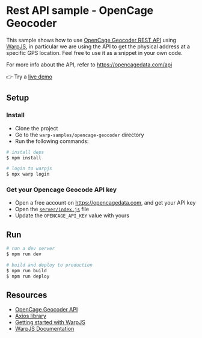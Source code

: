 # Rest API sample - OpenCage Geocoder

This sample shows how to use [OpenCage Geocoder REST API](https://opencagedata.com/api) using [WarpJS](https://warpjs.com), in particular we are using the API to get the physical address at a specific GPS location. Feel free to use it as a snippet in your own code.

For more info about the API, refer to https://opencagedata.com/api

👉 Try a [live demo](https://warpjs-79ryxehtax4k9lzjl1kpntv4y.storage.googleapis.com/index.html)

## Setup

### Install

- Clone the project
- Go to the `warp-samples/opencage-geocoder` directory
- Run the following commands:

```bash
# install deps
$ npm install

# login to warpjs
$ npx warp login
```

### Get your Opencage Geocode API key

- Open a free account on https://opencagedata.com, and get your API key
- Open the [`server/index.js`](server/index.js) file
- Update the `OPENCAGE_API_KEY` value with yours

## Run

```bash
# run a dev server
$ npm run dev

# build and deploy to production
$ npm run build
$ npm run deploy
```

## Resources

- [OpenCage Geocoder API](https://opencagedata.com/api)
- [Axios library](https://github.com/axios/axios)
- [Getting started with WarpJS](https://warpjs.dev/docs/getting-started)
- [WarpJS Documentation](https://warpjs.dev)
